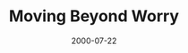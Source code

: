 ---
layout: message
category: message
series: "Bouncing Back"
title: "Moving Beyond Worry"
date: 2000-07-22
audio-description: "Learn how to grow through life's difficulties. "
audio: ""
audio-title: "Moving Beyond Worry"
audio-duration: "&#58;"
---
